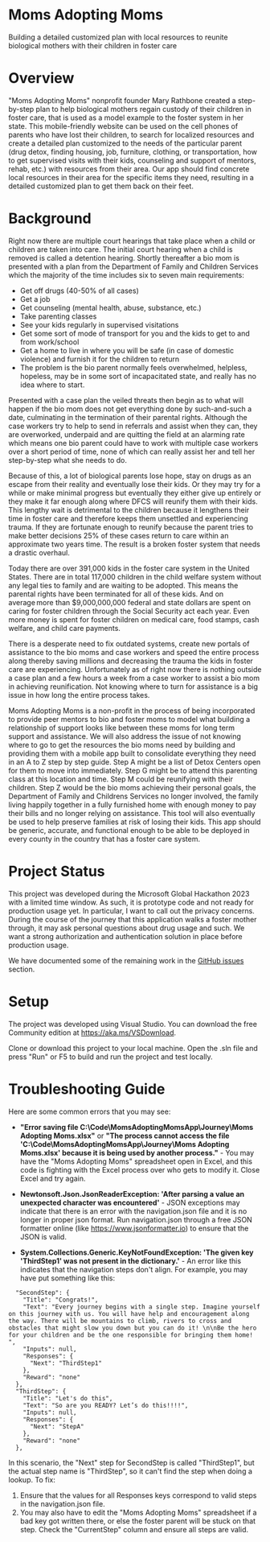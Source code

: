 # Moms Adopting Moms
Building a detailed customized plan with local resources to reunite biological mothers with their children in foster care

# Overview
"Moms Adopting Moms" nonprofit founder Mary Rathbone created a step-by-step plan to help biological mothers regain custody of their children in foster care, that is used as a model example to the foster system in her state. This mobile-friendly website can be used on the cell phones of parents who have lost their children, to search for localized resources and create a detailed plan customized to the needs of the particular parent (drug detox, finding housing, job, furniture, clothing, or transportation, how to get supervised visits with their kids, counseling and support of mentors, rehab, etc.) with resources from their area. Our app should find concrete local resources in their area for the specific items they need, resulting in a detailed customized plan to get them back on their feet.

# Background
Right now there are multiple court hearings that take place when a child or children are taken into care. The initial court hearing when a child is removed is called a detention hearing. Shortly thereafter a bio mom is presented with a plan from the Department of Family and Children Services which the majority of the time includes six to seven main requirements:

+ Get off drugs (40-50% of all cases)
+ Get a job
+ Get counseling (mental health, abuse, substance, etc.)
+ Take parenting classes
+ See your kids regularly in supervised visitations
+ Get some sort of mode of transport for you and the kids to get to and from work/school
+ Get a home to live in where you will be safe (in case of domestic violence) and furnish it for the children to return
+ The problem is the bio parent normally feels overwhelmed, helpless, hopeless, may be in some sort of incapacitated state, and really has no idea where to start.

Presented with a case plan the veiled threats then begin as to what will happen if the bio mom does not get everything done by such-and-such a date, culminating in the termination of their parental rights. Although the case workers try to help to send in referrals and assist when they can, they are overworked, underpaid and are quitting the field at an alarming rate which means one bio parent could have to work with multiple case workers over a short period of time, none of which can really assist her and tell her step-by-step what she needs to do.

Because of this, a lot of biological parents lose hope, stay on drugs as an escape from their reality and eventually lose their kids. Or they may try for a while or make minimal progress but eventually they either give up entirely or they make it far enough along where DFCS will reunify them with their kids. This lengthy wait is detrimental to the children because it lengthens their time in foster care and therefore keeps them unsettled and experiencing trauma. If they are fortunate enough to reunify because the parent tries to make better decisions 25% of these cases return to care within an approximate two years time. The result is a broken foster system that needs a drastic overhaul.

Today there are over 391,000 kids in the foster care system in the United States. There are in total 117,000 children in the child welfare system without any legal ties to family and are waiting to be adopted. This means the parental rights have been terminated for all of these kids. And on average more than $9,000,000,000 federal and state dollars are spent on caring for foster children through the Social Security act each year. Even more money is spent for foster children on medical care, food stamps, cash welfare, and child care payments.

There is a desperate need to fix outdated systems, create new portals of assistance to the bio moms and case workers and speed the entire process along thereby saving millions and decreasing the trauma the kids in foster care are experiencing. Unfortunately as of right now there is nothing outside a case plan and a few hours a week from a case worker to assist a bio mom in achieving reunification. Not knowing where to turn for assistance is a big issue in how long the entire process takes.

Moms Adopting Moms is a non-profit in the process of being incorporated to provide peer mentors to bio and foster moms to model what building a relationship of support looks like between these moms for long term support and assistance. We will also address the issue of not knowing where to go to get the resources the bio moms need by building and providing them with a mobile app built to consolidate everything they need in an A to Z step by step guide. Step A might be a list of Detox Centers open for them to move into immediately. Step G might be to attend this parenting class at this location and time. Step M could be reunifying with their children. Step Z would be the bio moms achieving their personal goals, the Department of Family and Childrens Services no longer involved, the family living happily together in a fully furnished home with enough money to pay their bills and no longer relying on assistance. This tool will also eventually be used to help preserve families at risk of losing their kids. This app should be generic, accurate, and functional enough to be able to be deployed in every county in the country that has a foster care system.

# Project Status
This project was developed during the Microsoft Global Hackathon 2023 with a limited time window.  As such, it is prototype code and not ready for production usage yet.  In particular, I want to call out the privacy concerns.  During the course of the journey that this application walks a foster mother through, it may ask personal questions about drug usage and such.  We want a strong authorization and authentication solution in place before production usage.  

We have documented some of the remaining work in the [GitHub issues](https://github.com/jennifermarsman/MomsAdoptingMomsApp/issues) section.  

# Setup
The project was developed using Visual Studio.  You can download the free Community edition at https://aka.ms/VSDownload.  

Clone or download this project to your local machine.  Open the .sln file and press "Run" or F5 to build and run the project and test locally.  

# Troubleshooting Guide
Here are some common errors that you may see:

+ **"Error saving file C:\Code\MomsAdoptingMomsApp\Journey\Moms Adopting Moms.xlsx"** or **"The process cannot access the file 'C:\Code\MomsAdoptingMomsApp\Journey\Moms Adopting Moms.xlsx' because it is being used by another process."** - You may have the "Moms Adopting Moms" spreadsheet open in Excel, and this code is fighting with the Excel process over who gets to modify it.  Close Excel and try again.  

+ **Newtonsoft.Json.JsonReaderException: 'After parsing a value an unexpected character was encountered'** - JSON exceptions may indicate that there is an error with the navigation.json file and it is no longer in proper json format.  Run navigation.json through a free JSON formatter online (like https://www.jsonformatter.io) to ensure that the JSON is valid.  

+ **System.Collections.Generic.KeyNotFoundException: 'The given key 'ThirdStep1' was not present in the dictionary.'** - An error like this indicates that the navigation steps don't align.  For example, you may have put something like this:

```
  "SecondStep": {
    "Title": "Congrats!",
    "Text": "Every journey begins with a single step. Imagine yourself on this journey with us. You will have help and encouragement along the way. There will be mountains to climb, rivers to cross and obstacles that might slow you down but you can do it! \n\nBe the hero for your children and be the one responsible for bringing them home! ",
    "Inputs": null,
    "Responses": {
      "Next": "ThirdStep1"
    },
    "Reward": "none"
  },
  "ThirdStep": {
    "Title": "Let's do this",
    "Text": "So are you READY? Let’s do this!!!!",
    "Inputs": null,
    "Responses": {
      "Next": "StepA"
    },
    "Reward": "none"
  },
  ```

  In this scenario, the "Next" step for SecondStep is called "ThirdStep1", but the actual step name is "ThirdStep", so it can't find the step when doing a lookup.  To fix: 
  1. Ensure that the values for all Responses keys correspond to valid steps in the navigation.json file.  
  2. You may also have to edit the "Moms Adopting Moms" spreadsheet if a bad key got written there, or else the foster parent will be stuck on that step.  Check the "CurrentStep" column and ensure all steps are valid.  

